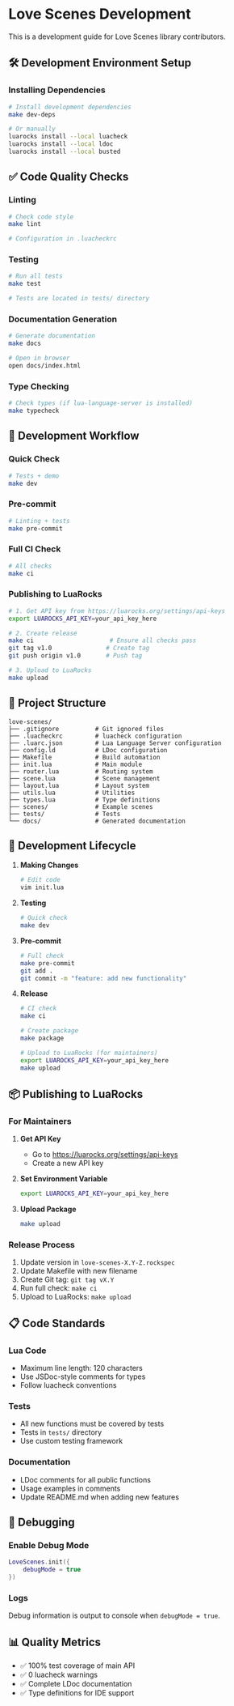 # Love Scenes Development

This is a development guide for Love Scenes library contributors.

## 🛠️ Development Environment Setup

### Installing Dependencies

```bash
# Install development dependencies
make dev-deps

# Or manually
luarocks install --local luacheck
luarocks install --local ldoc
luarocks install --local busted
```

## ✅ Code Quality Checks

### Linting

```bash
# Check code style
make lint

# Configuration in .luacheckrc
```

### Testing

```bash
# Run all tests
make test

# Tests are located in tests/ directory
```

### Documentation Generation

```bash
# Generate documentation
make docs

# Open in browser
open docs/index.html
```

### Type Checking

```bash
# Check types (if lua-language-server is installed)
make typecheck
```

## 🚀 Development Workflow

### Quick Check

```bash
# Tests + demo
make dev
```

### Pre-commit

```bash
# Linting + tests
make pre-commit
```

### Full CI Check

```bash
# All checks
make ci
```

### Publishing to LuaRocks

```bash
# 1. Get API key from https://luarocks.org/settings/api-keys
export LUAROCKS_API_KEY=your_api_key_here

# 2. Create release
make ci                     # Ensure all checks pass
git tag v1.0               # Create tag
git push origin v1.0       # Push tag

# 3. Upload to LuaRocks
make upload
```

## 📁 Project Structure

```
love-scenes/
├── .gitignore          # Git ignored files
├── .luacheckrc         # luacheck configuration
├── .luarc.json         # Lua Language Server configuration
├── config.ld           # LDoc configuration
├── Makefile            # Build automation
├── init.lua            # Main module
├── router.lua          # Routing system
├── scene.lua           # Scene management
├── layout.lua          # Layout system
├── utils.lua           # Utilities
├── types.lua           # Type definitions
├── scenes/             # Example scenes
├── tests/              # Tests
└── docs/               # Generated documentation
```

## 🔄 Development Lifecycle

1. **Making Changes**

   ```bash
   # Edit code
   vim init.lua
   ```

2. **Testing**

   ```bash
   # Quick check
   make dev
   ```

3. **Pre-commit**

   ```bash
   # Full check
   make pre-commit
   git add .
   git commit -m "feature: add new functionality"
   ```

4. **Release**

   ```bash
   # CI check
   make ci

   # Create package
   make package

   # Upload to LuaRocks (for maintainers)
   export LUAROCKS_API_KEY=your_api_key_here
   make upload
   ```

## 📦 Publishing to LuaRocks

### For Maintainers

1. **Get API Key**

   - Go to https://luarocks.org/settings/api-keys
   - Create a new API key

2. **Set Environment Variable**

   ```bash
   export LUAROCKS_API_KEY=your_api_key_here
   ```

3. **Upload Package**
   ```bash
   make upload
   ```

### Release Process

1. Update version in `love-scenes-X.Y-Z.rockspec`
2. Update Makefile with new filename
3. Create Git tag: `git tag vX.Y`
4. Run full check: `make ci`
5. Upload to LuaRocks: `make upload`

## 📋 Code Standards

### Lua Code

- Maximum line length: 120 characters
- Use JSDoc-style comments for types
- Follow luacheck conventions

### Tests

- All new functions must be covered by tests
- Tests in `tests/` directory
- Use custom testing framework

### Documentation

- LDoc comments for all public functions
- Usage examples in comments
- Update README.md when adding new features

## 🐛 Debugging

### Enable Debug Mode

```lua
LoveScenes.init({
    debugMode = true
})
```

### Logs

Debug information is output to console when `debugMode = true`.

## 📊 Quality Metrics

- ✅ 100% test coverage of main API
- ✅ 0 luacheck warnings
- ✅ Complete LDoc documentation
- ✅ Type definitions for IDE support

